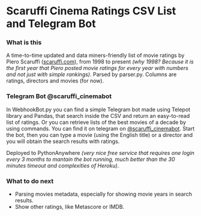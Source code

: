 # Scaruffi Cinema Ratings CSV List and Telegram Bot
### What is this

A time-to-time updated and data miners-friendly list of movie ratings by Piero Scaruffi ([scaruffi.com](scaruffi.com)), from 1998 to present *(why 1998? Because it is the first year that Piero posted movie ratings for every year with numbers and not just with simple rankings)*.
Parsed by parser.py. 
Columns are ratings, directors and movies (for now).


### Telegram Bot @scaruffi_cinemabot

In WebhookBot.py you can find a simple Telegram bot made using Telepot library and Pandas, that search inside the CSV and return an easy-to-read list of ratings. Or you can retrieve lists of the best movies of a decade by using commands. You can find it on telegram on [@scaruffi_cinemabot](https://t.me/scaruffi_cinemabot).
Start the bot, then you can type a movie (using the English title) or a director
and you will obtain the search results with ratings.

Deployed to PythonAnywhere *(very nice free service that requires one login every 3 months to mantain the bot running, much better than the 30 minutes timeout and complexities of Heroku)*.

### What to do next

* Parsing movies metadata, especially for showing movie years in search results. 
* Show other ratings, like Metascore or IMDB.
